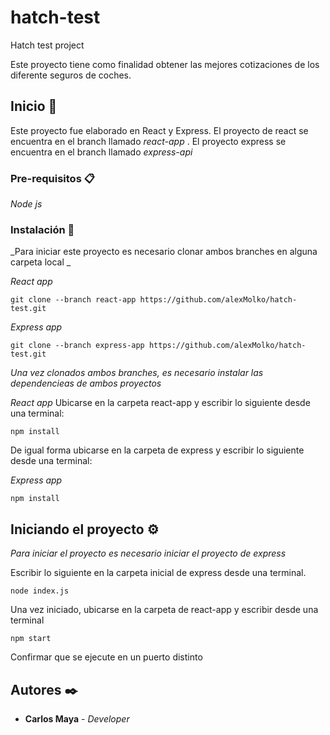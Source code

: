 # hatch-test
Hatch test project

Este proyecto tiene como finalidad obtener las mejores cotizaciones de los diferente seguros de coches. 

## Inicio 🚀

Este proyecto fue elaborado en React y Express. El proyecto de react se encuentra en el branch llamado _react-app_ . 
El proyecto express se encuentra en el branch llamado _express-api_ 

### Pre-requisitos 📋

_Node js_

### Instalación 🔧

_Para iniciar este proyecto es necesario clonar ambos branches en alguna carpeta local _

_React app_

```
git clone --branch react-app https://github.com/alexMolko/hatch-test.git
```

_Express app_

```
git clone --branch express-app https://github.com/alexMolko/hatch-test.git
```

_Una vez clonados ambos branches, es necesario instalar las dependencieas de ambos proyectos_

_React app_
Ubicarse en la carpeta react-app y escribir lo siguiente desde una terminal:

```
npm install
```
De igual forma ubicarse en la carpeta de express y escribir lo siguiente desde una terminal:

_Express app_

```
npm install
``` 


## Iniciando el proyecto ⚙️

_Para iniciar el proyecto es necesario iniciar el proyecto de express_

Escribir lo siguiente en la carpeta inicial de express desde una terminal.
```
node index.js
``` 
Una vez iniciado, ubicarse en la carpeta de react-app y escribir desde una terminal

```
npm start
``` 
Confirmar que se ejecute en un puerto distinto

## Autores ✒️


* **Carlos Maya** - *Developer* 
